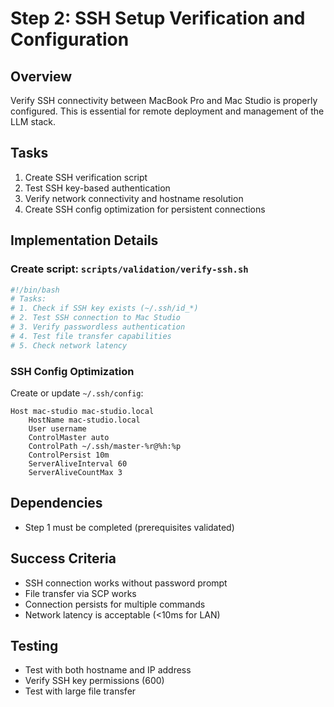 # Step 2: SSH Setup Verification and Configuration

## Overview
Verify SSH connectivity between MacBook Pro and Mac Studio is properly configured. This is essential for remote deployment and management of the LLM stack.

## Tasks
1. Create SSH verification script
2. Test SSH key-based authentication
3. Verify network connectivity and hostname resolution
4. Create SSH config optimization for persistent connections

## Implementation Details

### Create script: `scripts/validation/verify-ssh.sh`
```bash
#!/bin/bash
# Tasks:
# 1. Check if SSH key exists (~/.ssh/id_*)
# 2. Test SSH connection to Mac Studio
# 3. Verify passwordless authentication
# 4. Test file transfer capabilities
# 5. Check network latency
```

### SSH Config Optimization
Create or update `~/.ssh/config`:
```
Host mac-studio mac-studio.local
    HostName mac-studio.local
    User username
    ControlMaster auto
    ControlPath ~/.ssh/master-%r@%h:%p
    ControlPersist 10m
    ServerAliveInterval 60
    ServerAliveCountMax 3
```

## Dependencies
- Step 1 must be completed (prerequisites validated)

## Success Criteria
- SSH connection works without password prompt
- File transfer via SCP works
- Connection persists for multiple commands
- Network latency is acceptable (<10ms for LAN)

## Testing
- Test with both hostname and IP address
- Verify SSH key permissions (600)
- Test with large file transfer